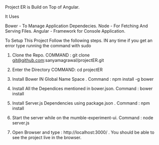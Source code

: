 Project ER is Build on Top of Angular.

It Uses

Bower - To Manage Application Dependecies.
Node - For Fetching And Serving Files.
Angular - Framework for Console Application.

To Setup This Project Follow the following steps. IN any time if you get an error type running the command with sudo

1. Clone the Repo. COMMAND : git clone git@github.com:sanyamagrawal/projectER.git

2. Enter the Directory COMMAND: cd projectER

3. Install Bower IN Global Name Space . Command : npm install -g bower

4. Install All the Dependices mentioned in bower.json. Command : bower install

5. Install Server.js Dependencies using package.json . Command : npm install

6. Start the server while on the mumble-experiment-ui.  Command : node server.js

7. Open Browser and type : http://localhost:3000/ . You should be able to see the project live in the browser.
